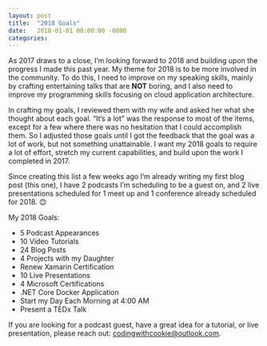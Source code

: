 ```yaml
---
layout: post
title:  "2018 Goals"
date:   2018-01-01 00:00:00 -0800
categories: 
---
```


As 2017 draws to a close, I’m looking forward to 2018 and building upon the progress I made this past year. My theme for 2018 is to be more involved in the community. To do this, I need to improve on my speaking skills, mainly by crafting entertaining talks that are __NOT__ boring, and I also need to improve my programming skills focusing on cloud application architecture.

In crafting my goals, I reviewed them with my wife and asked her what she thought about each goal. “It’s a lot” was the response to most of the items, except for a few where there was no hesitation that I could accomplish them. So I adjusted those goals until I got the feedback that the goal was a lot of work, but not something unattainable. I want my 2018 goals to require a lot of effort, stretch my current capabilities, and build upon the work I completed in 2017.

Since creating this list a few weeks ago I’m already writing my first blog post (this one), I have 2 podcasts I’m scheduling to be a guest on, and 2 live presentations scheduled for 1 meet up and 1 conference already scheduled for 2018. 😊

My 2018 Goals:
* 5 Podcast Appearances
* 10 Video Tutorials
* 24 Blog Posts
* 4 Projects with my Daughter
* Renew Xamarin Certification
* 10 Live Presentations
* 4 Microsoft Certifications
* .NET Core Docker Application
* Start my Day Each Morning at 4:00 AM
* Present a TEDx Talk

If you are looking for a podcast guest, have a great idea for a tutorial, or live presentation, please reach out: [codingwithcookie@outlook.com](mailto:codingwithcookie@outlook.com).
